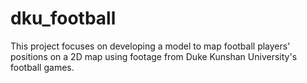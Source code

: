 # dku_football
This project focuses on developing a model to map football players' positions on a 2D map using footage from Duke Kunshan University's football games.
